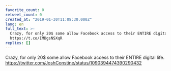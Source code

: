 ```yaml
---
favorite_count: 0
retweet_count: 0
created_at: "2019-01-30T11:08:30.000Z"
lang: en
full_text: >-
  Crazy, for only 20$ some allow Facebook access to their ENTIRE digital life.
  https://t.co/IMDgsNSXqR
replies: []
---
```


Crazy, for only 20$ some allow Facebook access to their ENTIRE digital life.
<https://twitter.com/JoshConstine/status/1090394474390290432>
